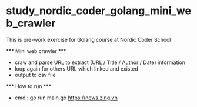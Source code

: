 # study_nordic_coder_golang_mini_web_crawler
This is pre-work exercise for Golang course at Nordic Coder School

*** Mini web crawler ***
+ craw and parse URL to extract (URL / Title / Author / Date) information
+ loop again for others URL which linked and existed
+ output to csv file

*** How to run ***
+ cmd : go run main.go https://news.zing.vn
